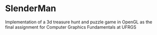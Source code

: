 # SlenderMan
Implementation of a 3d treasure hunt and puzzle game in OpenGL as the final assignment for Computer Graphics Fundamentals at UFRGS
